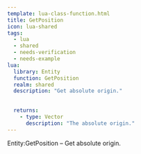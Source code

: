 ```yaml
---
template: lua-class-function.html
title: GetPosition
icon: lua-shared
tags:
  - lua
  - shared
  - needs-verification
  - needs-example
lua:
  library: Entity
  function: GetPosition
  realm: shared
  description: "Get absolute origin."
  
  
  returns:
    - type: Vector
      description: "The absolute origin."
---
```


<div class="lua__search__keywords">
Entity:GetPosition &#x2013; Get absolute origin.
</div>
